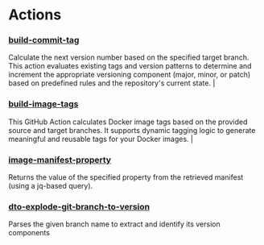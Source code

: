 # Actions

### [build-commit-tag](build-commit-tag/README.md)
Calculate the next version number based on the specified target branch. This action evaluates existing tags and version patterns to determine and increment the appropriate versioning component (major, minor, or patch) based on predefined rules and the repository's current state.       |

### [build-image-tags](build-image-tags/README.md)
This GitHub Action calculates Docker image tags based on the provided source and target branches. It supports dynamic tagging logic to generate meaningful and reusable tags for your Docker images.       |

### [image-manifest-property](image-manifest-property/README.md)
Returns the value of the specified property from the retrieved manifest (using a jq-based query).

### [dto-explode-git-branch-to-version](dto-explode-git-branch-to-version/README.md)
Parses the given branch name to extract and identify its version components
